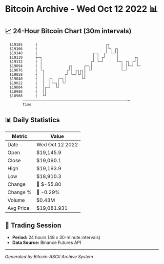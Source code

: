 # Bitcoin Archive - Wed Oct 12 2022 📊

## 📈 24-Hour Bitcoin Chart (30m intervals)

```
  $19185      ┤                               ┌┐               
  $19166      ┤                               │└┐ ┌┐           
  $19148      ┤                         ┌─┐  ┌┘ └─┘│           
  $19130      ┼─┐                       │ │ ┌┘     │       ┌┐  
  $19112      ┤ │                      ┌┘ └─┘      └─┐ ┌┐ ┌┘│  
  $19094      ┤ │            ┌┐     ┌─┐│             │ │└─┘ └─ 
  $19076      ┤ └┐          ┌┘│ ┌┐┌┐│ └┘             └─┘       
  $19058      ┤  │         ┌┘ └─┘└┘││                          
  $19040      ┤  │  ┌┐  ┌─┐│       └┘                          
  $19022      ┤  │  │└─┐│ └┘                                   
  $19004      ┤  │┌─┘  └┘                                      
  $18986      ┤  ││                                            
  $18968      ┤  └┘                                            
        ────────────────────────────────────────────────→
        Time
```

## 📊 Daily Statistics

| Metric | Value |
|--------|-------|
| Date | Wed Oct 12 2022 |
| Open | $19,145.9 |
| Close | $19,090.1 |
| High | $19,193.9 |
| Low | $18,910.3 |
| Change | 🔴 $-55.80 |
| Change % | 🔴 -0.29% |
| Volume | $0.43M |
| Avg Price | $19,081.931 |

## 📅 Trading Session

- **Period:** 24 hours (48 x 30-minute intervals)
- **Data Source:** Binance Futures API

---
*Generated by Bitcoin-ASCII Archive System*
